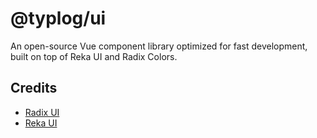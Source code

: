 # @typlog/ui

An open-source Vue component library optimized for fast development,
built on top of Reka UI and Radix Colors.

## Credits

- [Radix UI](https://radix-ui.com/)
- [Reka UI](https://reka-ui.com/)

